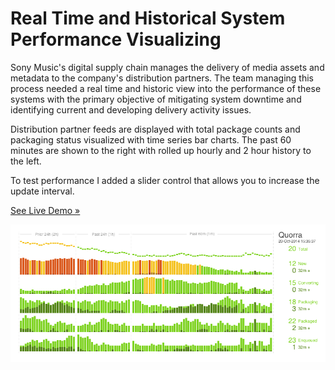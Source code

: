 Real Time and Historical System Performance Visualizing
===========

Sony Music's digital supply chain manages the delivery of media assets and metadata to the company's distribution partners.
The team managing this process needed a real time and historic view into the performance of these systems with the primary
objective of mitigating system downtime and identifying current and developing delivery activity issues.

Distribution partner feeds are displayed with total package counts and packaging status visualized with time series bar charts.
The past 60 minutes are shown to the right with rolled up hourly and 2 hour history to the left.

To test performance I added a slider control that allows you to increase the update interval.


[See Live Demo &#187;](http://ernst96.github.io/demo/timeseries/)


![Visualization](/timeseries/timeseries.gif)
